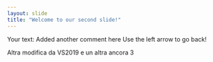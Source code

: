 ```yaml
---
layout: slide
title: "Welcome to our second slide!"
---
```

Your text: Added another comment here
Use the left arrow to go back!

Altra modifica da VS2019
e un altra ancora
3
